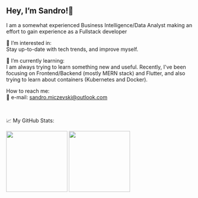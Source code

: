 <h2>Hey, I’m Sandro!👋 <br/></h2> 

I am a somewhat experienced Business Intelligence/Data Analyst making an effort to gain experience as a Fullstack developer

👀 I’m interested in:<br/>
Stay up-to-date with tech trends, and improve myself.<br/>

🌱 I’m currently learning:<br/>
I am always trying to learn something new and useful.
Recently, I've been focusing on Frontend/Backend (mostly MERN stack) and Flutter, and also trying to learn about containers (Kubernetes and Docker).

How to reach me: <br/>
📩 e-mail: sandro.miczevski@outlook.com


<br/>

📈 My GitHub Stats:

<div>
  <img height="165em" src="https://github-readme-stats.vercel.app/api?username=SandroMiczevski&theme=react&show_icons=true&hide_border=true&&count_private=true&include_all_commits=true" /> 
  <img height="165em" src="https://github-readme-stats.vercel.app/api/top-langs/?username=SandroMiczevski&layout=compact&theme=react")/>
</div>



<!--
- 👀 I’m interested in ...
- 💞️ I’m looking to collaborate on ...

--->

<!---
SandroMiczevski/SandroMiczevski is a ✨ special ✨ repository because its `README.md` (this file) appears on your GitHub profile.
You can click the Preview link to take a look at your changes.
--->
